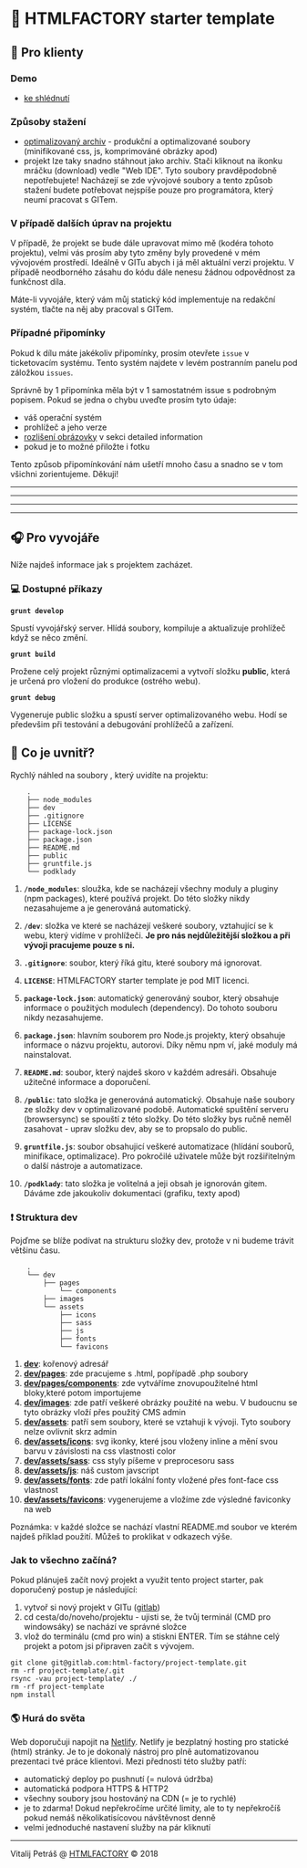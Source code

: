 # 🚀  HTMLFACTORY starter template

## 👤 Pro klienty

### Demo
- [ke shlédnutí](https://htmlfactory-template-starter.netlify.com/)

### Způsoby stažení
- [optimalizovaný archiv](https://htmlfactory-template-starter.netlify.com/data.zip) - produkční a optimalizované soubory (minifikované css, js, komprimováné obrázky apod)
- projekt lze taky snadno stáhnout jako archiv. Stači kliknout na ikonku mráčku (download) vedle "Web IDE". Tyto soubory pravděpodobně nepotřebujete! Nacházejí se zde vývojové soubory a tento způsob stažení budete potřebovat nejspíše pouze pro programátora, který neumí pracovat s GITem.

### V případě dalších úprav na projektu

V případě, že projekt se bude dále upravovat mimo mě (kodéra tohoto projektu), velmi vás prosím aby tyto změny byly provedené v mém vývojovém prostředí. Ideálně v GITu abych i já měl aktuální verzi projektu. V případě neodborného zásahu do kódu dále nenesu žádnou odpovědnost za funkčnost díla.

Máte-li vyvojáře, který vám můj statický kód implementuje na redakční systém, tlačte na něj aby pracoval s GITem.

### Případné připomínky

Pokud k dílu máte jakékoliv připomínky, prosím otevřete `issue` v ticketovacím systému. Tento systém najdete v levém postranním panelu pod záložkou `issues`.

Správně by 1 připomínka měla být v 1 samostatném issue s podrobným popisem. Pokud se jedna o chybu uveďte prosím tyto údaje:
- váš operační systém
- prohlížeč a jeho verze
- [rozlišení obrázovky](https://whatismyresolution.com/) v sekci detailed information
- pokud je to možné přiložte i fotku

Tento způsob připomínkování nám ušetří mnoho času a snadno se v tom všichni zorientujeme. Děkuji!

---
---
---
---

## 🎧 Pro vyvojáře
Níže najdeš informace jak s projektem zacházet.

### 💻 Dostupné příkazy

**`grunt develop`**

Spustí vyvojářský server. Hlídá soubory, kompiluje a aktualizuje prohlížeč když se něco změní.

**`grunt build`**

Prožene celý projekt různými optimalizacemi a vytvoří složku **public**, která je určená pro vložení do produkce (ostrého webu).


**`grunt debug`**

Vygeneruje public složku a spustí server optimalizovaného webu. Hodí se předevšim při testování a debugování prohlížečů a zařízení.


## 🧐 Co je uvnitř?
Rychlý náhled na soubory , který uvidíte na projektu:

		.
		├── node_modules
		├── dev
		├── .gitignore
		├── LICENSE
		├── package-lock.json
		├── package.json
		├── README.md
		├── public
		├── gruntfile.js
		└── podklady

1. **`/node_modules`**: sloužka, kde se nacházejí všechny moduly a pluginy (npm packages), které používá projekt. Do této složky nikdy nezasahujeme a je generováná automatický.

2. **`/dev`**: složka ve které se nacházejí veškeré soubory, vztahující se k webu, který vidíme v prohlížeči. **Je pro nás nejdůležitější složkou a při vývoji pracujeme pouze s ni.**

3. **`.gitignore`**: soubor, který říká gitu, které soubory má ignorovat.

4. **`LICENSE`**: HTMLFACTORY starter template je pod MIT licenci.

5. **`package-lock.json`**: automatický generováný soubor, který obsahuje informace o použitých modulech (dependency). Do tohoto souboru nikdy nezasahujeme.

6. **`package.json`**: hlavním souborem pro Node.js projekty, který obsahuje informace o názvu projektu, autorovi. Díky němu npm ví, jaké moduly má nainstalovat.

7. **`README.md`**: soubor, který najdeš skoro v každém adresáři. Obsahuje užitečné informace a doporučení.

8. **`/public`**: tato složka je generováná automatický. Obsahuje naše soubory ze složky dev v optimalizované podobě. Automatické spuštění serveru (browsersync) se spouští z této složky. Do této složky bys ručně neměl zasahovat - uprav složku dev, aby se to propsalo do public.

9. **`gruntfile.js`**: soubor obsahujicí veškeré automatizace (hlídání souborů, minifikace, optimalizace). Pro pokročilé uživatele může být rozšiřitelným o další nástroje a automatizace.

10. **`/podklady`**: tato složka je volitelná a jeji obsah je ignorován gitem. Dáváme zde jakoukoliv dokumentaci (grafiku, texty apod)


### ❗️ Struktura dev
Pojďme se blíže podívat na strukturu složky dev, protože v ni budeme trávit většinu času.

		.
		└── dev
			├── pages
				└── components
			├── images
			└── assets
				├── icons
				├── sass
				├── js
				├── fonts
				└── favicons

1. **[dev](./dev)**: kořenový adresář
2. **[dev/pages](./dev/pages)**: zde pracujeme s .html, popřípadě .php soubory
3. **[dev/pages/components](./dev/pages/components)**: zde vytváříme znovupoužitelné html bloky,které potom importujeme
4. **[dev/images](./dev/images)**: zde patří veškeré obrázky použité na webu. V budoucnu se tyto obrázky vloží přes použitý CMS admin
5. **[dev/assets](./dev/assets)**: patří sem soubory, které se vztahuji k vývoji. Tyto soubory nelze ovlivnit skrz admin
6. **[dev/assets/icons](./dev/assets/icons)**: svg ikonky, které jsou vloženy inline a mění svou barvu v závislosti na css vlastnosti color
7. **[dev/assets/sass](./dev/assets/sass)**: css styly píšeme v preprocesoru sass
8. **[dev/assets/js](./dev/assets/js)**: náš custom javscript
9. **[dev/assets/fonts](./dev/assets/fonts)**: zde patří lokální fonty vložené přes font-face css vlastnost
10. **[dev/assets/favicons](./dev/assets/favicons)**: vygenerujeme a vložíme zde výsledné faviconky na web

Poznámka: v každé složce se nachází vlastní README.md soubor ve kterém najdeš příklad použití. Můžeš to proklikat v odkazech výše.


### Jak to všechno začíná?
Pokud plánuješ začít nový projekt a využit tento project starter, pak doporučený postup je následující:
1. vytvoř si nový projekt v GITu ([gitlab](https://gitlab.com/))
2. cd cesta/do/noveho/projektu - ujisti se, že tvůj terminál (CMD pro windowsáky) se nachází ve správné složce
3. vlož do terminálu (cmd pro win) a stiskni ENTER. Tím se stáhne celý projekt a potom jsi připraven začít s vývojem.
```
git clone git@gitlab.com:html-factory/project-template.git
rm -rf project-template/.git
rsync -vau project-template/ ./
rm -rf project-template
npm install
```


### 🌎 Hurá do světa

Web doporučuji napojit na [Netlify](https://app.netlify.com/start/repos). Netlify je bezplatný hosting pro statické (html) stránky. Je to je dokonalý nástroj pro plně automatizovanou prezentaci tvé práce klientovi. Mezi přednosti této služby patří:
- automatický deploy po pushnutí (= nulová údržba)
- automatická podpora HTTPS & HTTP2
- všechny soubory jsou hostováný na CDN (= je to rychlé)
- je to zdarma! Dokud nepřekročíme určité limity, ale to ty nepřekročíš pokud nemáš několikatisícovou návštěvnost denně
- velmi jednoduché nastavení služby na pár kliknutí



---

Vitalij Petráš @ [HTMLFACTORY](http://www.html-factory.cz/) © 2018
